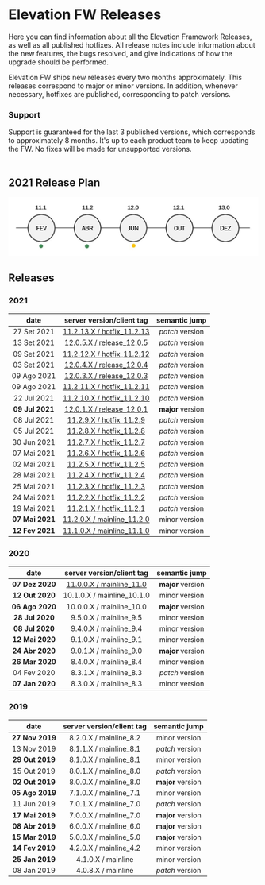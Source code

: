 # Elevation FW Releases

Here you can find information about all the Elevation Framework Releases, as well as all published hotfixes.
All release notes include information about the new features, the bugs resolved, and give indications of how the upgrade should be performed.

Elevation FW ships new releases every two months approximately. This releases correspond to major or minor versions.
In addition, whenever necessary, hotfixes are published, corresponding to patch versions.

### Support
Support is guaranteed for the last 3 published versions, which corresponds to approximately 8 months.
It's up to each product team to keep updating the FW. No fixes will be made for unsupported versions.
<br/><br/>

## 2021 Release Plan
<img src="./images/releasePlan2021.JPG" width="800">

## Releases

### **2021**

| date | server version/client tag | semantic jump |
| :---: | :---: | :---: |
| 27 Set 2021 | [11.2.13.X / hotfix_11.2.13](./11.2.0.X/README.md#hotfix-11213-27-set-2021)     | _patch_ version   |
| 13 Set 2021 | [12.0.5.X / release_12.0.5](./12.0.1.X/README.md#hotfix-1205-13-set-2021)       | _patch_ version   |
| 09 Set 2021 | [11.2.12.X / hotfix_11.2.12](./11.2.0.X/README.md#hotfix-11212-9-set-2021)      | _patch_ version   |
| 03 Set 2021 | [12.0.4.X / release_12.0.4](./12.0.1.X/README.md#hotfix-1204-3-set-2021)        | _patch_ version   |
| 09 Ago 2021 | [12.0.3.X / release_12.0.3](./12.0.1.X/README.md#hotfix-1203-9-ago-2021)        | _patch_ version   |
| 09 Ago 2021 | [11.2.11.X / hotfix_11.2.11](./11.2.0.X/README.md#hotfix-11211-9-ago-2021)      | _patch_ version   |
| 22 Jul 2021 | [11.2.10.X / hotfix_11.2.10](./11.2.0.X/README.md#hotfix-11210-22-jul-2021)     | _patch_ version   |
| **09 Jul 2021** | [12.0.1.X / release_12.0.1](./12.0.1.X/README.md)                           | **major** version |
| 08 Jul 2021 | [11.2.9.X / hotfix_11.2.9](./11.2.0.X/README.md#hotfix-1129-8-jul-2021)         | _patch_ version   |
| 05 Jul 2021 | [11.2.8.X / hotfix_11.2.8](./11.2.0.X/README.md#hotfix-1128-5-jul-2021)         | _patch_ version   |
| 30 Jun 2021 | [11.2.7.X / hotfix_11.2.7](./11.2.0.X/README.md#hotfix-1127-30-jun-2021)        | _patch_ version   |
| 07 Mai 2021 | [11.2.6.X / hotfix_11.2.6](./11.2.0.X/README.md#hotfix-1126-07-jun-2021)        | _patch_ version   |
| 02 Mai 2021 | [11.2.5.X / hotfix_11.2.5](./11.2.0.X/README.md#hotfix-1125-02-jun-2021)        | _patch_ version   |
| 28 Mai 2021 | [11.2.4.X / hotfix_11.2.4](./11.2.0.X/README.md#hotfix-1124-28-mai-2021)        | _patch_ version   |
| 25 Mai 2021 | [11.2.3.X / hotfix_11.2.3](./11.2.0.X/README.md#hotfix-1123-25-mai-2021)        | _patch_ version   |
| 24 Mai 2021 | [11.2.2.X / hotfix_11.2.2](./11.2.0.X/README.md#hotfix-1122-24-mai-2021)        | _patch_ version   |
| 19 Mai 2021 | [11.2.1.X / hotfix_11.2.1](./11.2.0.X/README.md#hotfix-1121-15-mai-2021)        | _patch_ version   |
| **07 Mai 2021** | [11.2.0.X / mainline_11.2.0](./11.2.0.X/README.md)                          | minor version     |
| **12 Fev 2021** | [11.1.0.X / mainline_11.1.0](./11.1.0.X/README.md)                          | minor version     |

### **2020**

| date | server version/client tag | semantic jump |
| :---: | :---: | :---: |
| **07 Dez 2020** | [11.0.0.X / mainline_11.0](./11.0.0.X/README.md)           | **major** version |
| **12 Out 2020** | 10.1.0.X / mainline_10.1.0                                 | minor version |
| **06 Ago 2020** | 10.0.0.X / mainline_10.0                                   | **major** version |
| **28 Jul 2020** | 9.5.0.X / mainline_9.5                                     | minor version |
| **08 Jul 2020** | 9.4.0.X / mainline_9.4                                     | minor version |
| **12 Mai 2020** | 9.1.0.X / mainline_9.1                                     | minor version |
| **24 Abr 2020** | 9.0.1.X / mainline_9.0                                     | **major** version |
| **26 Mar 2020** | 8.4.0.X / mainline_8.4                                     | minor version |
| 04 Fev 2020 | 8.3.1.X / mainline_8.3                                         | _patch_ version |
| **07 Jan 2020** | 8.3.0.X / mainline_8.3                                     | minor version |

### **2019**

| date | server version/client tag | semantic jump |
| :---: | :---: | :---: |
| **27 Nov 2019** | 8.2.0.X / mainline_8.2                                     | minor version |
| 13 Nov 2019 | 8.1.1.X / mainline_8.1                                         | _patch_ version |
| **29 Out 2019** | 8.1.0.X / mainline_8.1                                     | minor version |
| 15 Out 2019 | 8.0.1.X / mainline_8.0                                         | _patch_ version |
| **02 Out 2019** | 8.0.0.X / mainline_8.0                                     | **major** version |
| **05 Ago 2019** | 7.1.0.X / mainline_7.1                                     | minor version |
| 11 Jun 2019 | 7.0.1.X / mainline_7.0                                         | _patch_ version |
| **17 Mai 2019** | 7.0.0.X / mainline_7.0                                     | **major** version |
| **08 Abr 2019** | 6.0.0.X / mainline_6.0                                     | **major** version |
| **15 Mar 2019** | 5.0.0.X / mainline_5.0                                     | **major** version |
| **14 Fev 2019** | 4.2.0.X / mainline_4.2                                     | minor version |
| **25 Jan 2019** | 4.1.0.X / mainline                                         | minor version |
| 08 Jan 2019 | 4.0.8.X / mainline                                             | _patch_ version |
<br/><br/>
